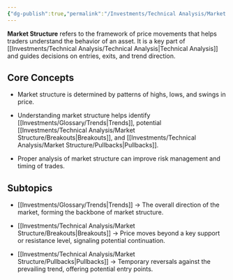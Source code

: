 ```yaml
---
{"dg-publish":true,"permalink":"/Investments/Technical Analysis/Market Structure/Market Structure/"}
---
```


**Market Structure** refers to the framework of price movements that helps traders understand the behavior of an asset. It is a key part of [[Investments/Technical Analysis/Technical Analysis\|Technical Analysis]] and guides decisions on entries, exits, and trend direction.

## Core Concepts

- Market structure is determined by patterns of highs, lows, and swings in price.
    
- Understanding market structure helps identify [[Investments/Glossary/Trends\|Trends]], potential [[Investments/Technical Analysis/Market Structure/Breakouts\|Breakouts]], and [[Investments/Technical Analysis/Market Structure/Pullbacks\|Pullbacks]].
    
- Proper analysis of market structure can improve risk management and timing of trades.

## Subtopics

- [[Investments/Glossary/Trends\|Trends]] → The overall direction of the market, forming the backbone of market structure.
    
- [[Investments/Technical Analysis/Market Structure/Breakouts\|Breakouts]] → Price moves beyond a key support or resistance level, signaling potential continuation.
    
- [[Investments/Technical Analysis/Market Structure/Pullbacks\|Pullbacks]] → Temporary reversals against the prevailing trend, offering potential entry points.